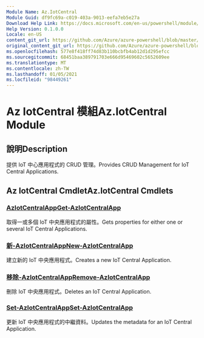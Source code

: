 ```yaml
---
Module Name: Az.IotCentral
Module Guid: df9fc69a-c019-403a-9013-eefa7eb5e27a
Download Help Link: https://docs.microsoft.com/en-us/powershell/module/az.iotcentral
Help Version: 0.1.0.0
Locale: en-US
content_git_url: https://github.com/Azure/azure-powershell/blob/master/src/IotCentral/IotCentral/help/Az.IotCentral.md
original_content_git_url: https://github.com/Azure/azure-powershell/blob/master/src/IotCentral/IotCentral/help/Az.IotCentral.md
ms.openlocfilehash: 577e8f418ff74d83b110bcbfb4ab12d1d295efcc
ms.sourcegitcommit: 68451baa389791703e666d95469602c5652609ee
ms.translationtype: MT
ms.contentlocale: zh-TW
ms.lasthandoff: 01/05/2021
ms.locfileid: "98449261"
---
```

# <span data-ttu-id="d620f-101">Az IotCentral 模組</span><span class="sxs-lookup"><span data-stu-id="d620f-101">Az.IotCentral Module</span></span>
## <span data-ttu-id="d620f-102">說明</span><span class="sxs-lookup"><span data-stu-id="d620f-102">Description</span></span>
<span data-ttu-id="d620f-103">提供 IoT 中心應用程式的 CRUD 管理。</span><span class="sxs-lookup"><span data-stu-id="d620f-103">Provides CRUD Management for IoT Central Applications.</span></span>

## <span data-ttu-id="d620f-104">Az IotCentral Cmdlet</span><span class="sxs-lookup"><span data-stu-id="d620f-104">Az.IotCentral Cmdlets</span></span>
### [<span data-ttu-id="d620f-105">AzIotCentralApp</span><span class="sxs-lookup"><span data-stu-id="d620f-105">Get-AzIotCentralApp</span></span>](Get-AzIotCentralApp.md)
<span data-ttu-id="d620f-106">取得一或多個 IoT 中央應用程式的屬性。</span><span class="sxs-lookup"><span data-stu-id="d620f-106">Gets properties for either one or several IoT Central Applications.</span></span>

### [<span data-ttu-id="d620f-107">新-AzIotCentralApp</span><span class="sxs-lookup"><span data-stu-id="d620f-107">New-AzIotCentralApp</span></span>](New-AzIotCentralApp.md)
<span data-ttu-id="d620f-108">建立新的 IoT 中央應用程式。</span><span class="sxs-lookup"><span data-stu-id="d620f-108">Creates a new IoT Central Application.</span></span>

### [<span data-ttu-id="d620f-109">移除-AzIotCentralApp</span><span class="sxs-lookup"><span data-stu-id="d620f-109">Remove-AzIotCentralApp</span></span>](Remove-AzIotCentralApp.md)
<span data-ttu-id="d620f-110">刪除 IoT 中央應用程式。</span><span class="sxs-lookup"><span data-stu-id="d620f-110">Deletes an IoT Central Application.</span></span>

### [<span data-ttu-id="d620f-111">Set-AzIotCentralApp</span><span class="sxs-lookup"><span data-stu-id="d620f-111">Set-AzIotCentralApp</span></span>](Set-AzIotCentralApp.md)
<span data-ttu-id="d620f-112">更新 IoT 中央應用程式的中繼資料。</span><span class="sxs-lookup"><span data-stu-id="d620f-112">Updates the metadata for an IoT Central Application.</span></span>

